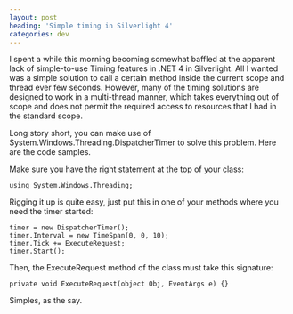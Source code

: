 ```yaml
---
layout: post
heading: 'Simple timing in Silverlight 4'
categories: dev
---
```


I spent a while this morning becoming somewhat baffled at the apparent lack of simple-to-use Timing features in .NET 4 in Silverlight. All I wanted was a simple solution to call a certain method inside the current scope and thread ever few seconds. However, many of the timing solutions are designed to work in a multi-thread manner, which takes everything out of scope and does not permit the required access to resources that I had in the standard scope.

Long story short, you can make use of System.Windows.Threading.DispatcherTimer to solve this problem. Here are the code samples.

Make sure you have the right statement at the top of your class:

    using System.Windows.Threading;

Rigging it up is quite easy, just put this in one of your methods where you need the timer started:

    timer = new DispatcherTimer();
    timer.Interval = new TimeSpan(0, 0, 10);
    timer.Tick += ExecuteRequest;
    timer.Start();

Then, the ExecuteRequest method of the class must take this signature:

    private void ExecuteRequest(object Obj, EventArgs e) {}

Simples, as the say.
